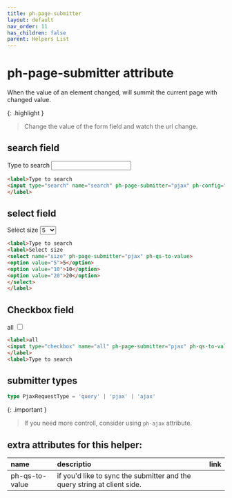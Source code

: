 ```yaml
---
title: ph-page-submitter
layout: default
nav_order: 11
has_children: false
parent: Helpers List
---
```


# ph-page-submitter attribute

When the value of an element changed, will summit the current page with changed value.

{: .highlight }
>  Change the value of the form field and watch the url change.


## search field

<div class="code-example" markdown="1">
<label>Type to search
<input type="search" name="search" ph-page-submitter="pjax" ph-config="delay::1500" ph-qs-to-value/>
</label>
</div>

```html
<label>Type to search
<input type="search" name="search" ph-page-submitter="pjax" ph-config="delay::1500" ph-qs-to-value />
</label>
```

## select field

<div class="code-example" markdown="1">
<label>Select size
<select name="size" ph-page-submitter="pjax" ph-qs-to-value>
<option value="5">5</option>
<option value="10">10</option>
<option value="20">20</option>
</select>
</label>
</div>

```html
<label>Type to search
<label>Select size
<select name="size" ph-page-submitter="pjax" ph-qs-to-value>
<option value="5">5</option>
<option value="10">10</option>
<option value="20">20</option>
</select>
</label>
```

## Checkbox field

<div class="code-example" markdown="1">
<label>all
<input type="checkbox" name="all" ph-page-submitter="pjax" ph-qs-to-value/>
</label>
</div>

```html
<label>all
<input type="checkbox" name="all" ph-page-submitter="pjax" ph-qs-to-value/>
</label>
<label>Type to search
```

## submitter types

```typescript
type PjaxRequestType = 'query' | 'pjax' | 'ajax'
```

{: .important }
> If you need more controll, consider using `ph-ajax` attribute.

## extra attributes for this helper:

| name         | descriptio        | link |
|:-------------|:------------------|------|
| ph-qs-to-value    | if you'd like to sync the submitter and the query string at client side.  | |

